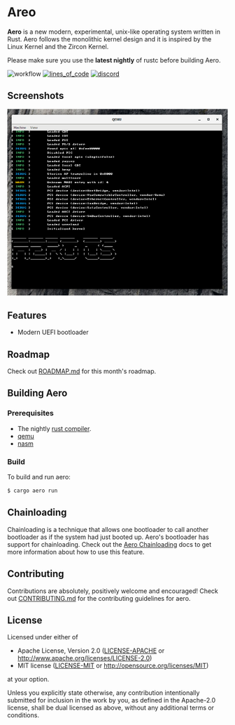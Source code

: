 # Areo

**Aero** is a new modern, experimental, unix-like operating system written in Rust. Aero follows the monolithic kernel design and it is inspired by the Linux Kernel and the Zircon Kernel.

Please make sure you use the **latest nightly** of rustc before building Aero.

![workflow](https://github.com/Andy-Python-Programmer/aero/actions/workflows/build.yml/badge.svg)
[![lines_of_code](https://tokei.rs/b1/github/Andy-Python-Programmer/aero)](https://github.com/Andy-Python-Programmer/aero)
[![discord](https://img.shields.io/discord/828564770063122432)](https://discord.gg/8gwhTTZwt8)

## Screenshots
<img src="misc/os.png">

## Features
- Modern UEFI bootloader

## Roadmap

Check out [ROADMAP.md](ROADMAP.md) for this month's roadmap.

## Building Aero

### Prerequisites
- The nightly [rust compiler](https://www.rust-lang.org/).
- [qemu](https://www.qemu.org/)
- [nasm](https://nasm.us)

### Build
To build and run aero:

```sh
$ cargo aero run
```

## Chainloading
Chainloading is a technique that allows one bootloader to call another bootloader as if the system had just booted up. Aero's bootloader has support for chainloading. Check out the [Aero Chainloading](docs/chainloading.md) docs to get more information about how to use this feature.

## Contributing
Contributions are absolutely, positively welcome and encouraged! Check out [CONTRIBUTING.md](CONTRIBUTING.md) for the contributing guidelines for aero.

## License

Licensed under either of

- Apache License, Version 2.0 ([LICENSE-APACHE](LICENSE-APACHE) or http://www.apache.org/licenses/LICENSE-2.0)
- MIT license ([LICENSE-MIT](LICENSE-MIT) or http://opensource.org/licenses/MIT)

at your option.

Unless you explicitly state otherwise, any contribution intentionally submitted for inclusion in the work by you, as defined in the Apache-2.0 license, shall be dual licensed as above, without any additional terms or conditions.
